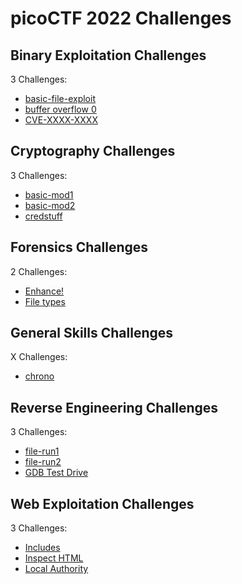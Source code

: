 # picoCTF 2022 Challenges

## Binary Exploitation Challenges

3 Challenges:
- [basic-file-exploit](Binary_Exploitation/basic-file-exploit.md)
- [buffer overflow 0](Binary_Exploitation/buffer_overflow_0.md)
- [CVE-XXXX-XXXX](Binary_Exploitation/CVE-XXXX-XXXX.md)

## Cryptography Challenges

3 Challenges:
- [basic-mod1](Cryptography/basic-mod1.md)
- [basic-mod2](Cryptography/basic-mod2.md)
- [credstuff](Cryptography/credstuff.md)

## Forensics Challenges

2 Challenges: 
- [Enhance!](Forensics/Enhance.md)
- [File types](Forensics/File_types.md)

## General Skills Challenges

X Challenges:
- [chrono](General_Skills/chrono.md)

## Reverse Engineering Challenges

3 Challenges:
- [file-run1](Reverse_Engineering/file-run1.md)
- [file-run2](Reverse_Engineering/file-run2.md)
- [GDB Test Drive](Reverse_Engineering/GDB_Test_Drive.md)

## Web Exploitation Challenges

3 Challenges:
- [Includes](Web_Exploitation/Includes.md)
- [Inspect HTML](Web_Exploitation/Inspect_HTML.md)
- [Local Authority](Web_Exploitation/Local_Authority.md)
